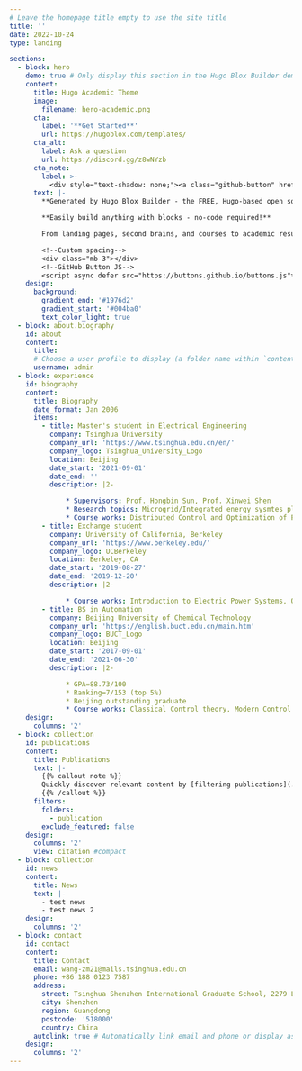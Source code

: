 ```yaml
---
# Leave the homepage title empty to use the site title
title: ''
date: 2022-10-24
type: landing

sections:
  - block: hero
    demo: true # Only display this section in the Hugo Blox Builder demo site
    content:
      title: Hugo Academic Theme
      image:
        filename: hero-academic.png
      cta:
        label: '**Get Started**'
        url: https://hugoblox.com/templates/
      cta_alt:
        label: Ask a question
        url: https://discord.gg/z8wNYzb
      cta_note:
        label: >-
          <div style="text-shadow: none;"><a class="github-button" href="https://github.com/HugoBlox/hugo-blox-builder" data-icon="octicon-star" data-size="large" data-show-count="true" aria-label="Star">Star Hugo Blox Builder</a></div><div style="text-shadow: none;"><a class="github-button" href="https://github.com/HugoBlox/theme-academic-cv" data-icon="octicon-star" data-size="large" data-show-count="true" aria-label="Star">Star the Academic template</a></div>
      text: |-
        **Generated by Hugo Blox Builder - the FREE, Hugo-based open source website builder trusted by 500,000+ sites.**

        **Easily build anything with blocks - no-code required!**

        From landing pages, second brains, and courses to academic resumés, conferences, and tech blogs.

        <!--Custom spacing-->
        <div class="mb-3"></div>
        <!--GitHub Button JS-->
        <script async defer src="https://buttons.github.io/buttons.js"></script>
    design:
      background:
        gradient_end: '#1976d2'
        gradient_start: '#004ba0'
        text_color_light: true
  - block: about.biography
    id: about
    content:
      title: 
      # Choose a user profile to display (a folder name within `content/authors/`)
      username: admin
  - block: experience
    id: biography
    content:
      title: Biography
      date_format: Jan 2006
      items:
        - title: Master's student in Electrical Engineering
          company: Tsinghua University
          company_url: 'https://www.tsinghua.edu.cn/en/'
          company_logo: Tsinghua_University_Logo
          location: Beijing
          date_start: '2021-09-01'
          date_end: ''
          description: |2-

              * Supervisors: Prof. Hongbin Sun, Prof. Xinwei Shen
              * Research topics: Microgrid/Integrated energy sysmtes planning
              * Course works: Distributed Control and Optimization of Power Systems, Large Network Steady-state Analysis, Learning from Data, Introduction to Smart Grids, etc. 
        - title: Exchange student
          company: University of California, Berkeley
          company_url: 'https://www.berkeley.edu/'
          company_logo: UCBerkeley
          location: Berkeley, CA
          date_start: '2019-08-27'
          date_end: '2019-12-20'
          description: |2-

              * Course works: Introduction to Electric Power Systems, Optimization Models in Engineering, etc. 
        - title: BS in Automation
          company: Beijing University of Chemical Technology
          company_url: 'https://english.buct.edu.cn/main.htm'
          company_logo: BUCT_Logo
          location: Beijing
          date_start: '2017-09-01'
          date_end: '2021-06-30'
          description: |2-

              * GPA=88.73/100
              * Ranking=7/153 (top 5%)
              * Beijing outstanding graduate
              * Course works: Classical Control theory, Modern Control Theory, Process Control Engineering, Optimal Control, General Physics, etc.
    design:
      columns: '2'
  - block: collection
    id: publications
    content:
      title: Publications
      text: |-
        {{% callout note %}}
        Quickly discover relevant content by [filtering publications](./publication/).
        {{% /callout %}}
      filters:
        folders:
          - publication
        exclude_featured: false
    design:
      columns: '2'
      view: citation #compact
  - block: collection
    id: news
    content:
      title: News
      text: |-
        - test news
        - test news 2
    design:
      columns: '2'
  - block: contact
    id: contact
    content:
      title: Contact
      email: wang-zm21@mails.tsinghua.edu.cn
      phone: +86 188 0123 7587
      address:
        street: Tsinghua Shenzhen International Graduate School, 2279 Lishui Road
        city: Shenzhen
        region: Guangdong
        postcode: '518000'
        country: China
      autolink: true # Automatically link email and phone or display as text?
    design:
      columns: '2'
---
```

